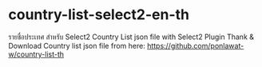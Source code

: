 # country-list-select2-en-th
รายชื่อประเทศ สำหรับ Select2
Country List json file with Select2 Plugin
Thank & Download Country list json file from here:  https://github.com/ponlawat-w/country-list-th

